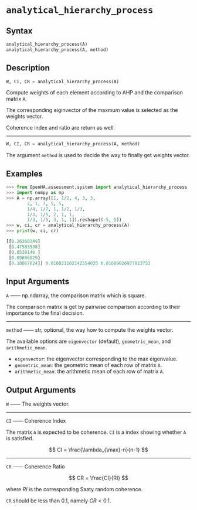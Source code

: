 # `analytical_hierarchy_process`

## Syntax

```python
analytical_hierarchy_process(A)
analytical_hierarchy_process(A, method)
```

## Description

```python
W, CI, CR = analytical_hierarchy_process(A)
```

Compute weights of each element according to AHP and the comparison matrix `A`.

The corresponding eiginvector of the maxmum value is selected as the weights vector.

Coherence index and ratio are return as well.

---

```python
W, CI, CR = analytical_hierarchy_process(A, method)
```

The argument `method` is used to decide the way to finally get weights vector.

## Examples

```python
>>> from OpenHA.assessment.system import analytical_hierarchy_process
>>> import numpy as np
>>> A = np.array([1, 1/2, 4, 3, 3,
        2, 1, 7, 5, 5,
        1/4, 1/7, 1, 1/2, 1/3,
        1/3, 1/5, 2, 1, 1,
        1/3, 1/5, 3, 1, 1]).reshape((-5, 5))
>>> w, ci, cr = analytical_hierarchy_process(A)
>>> print(w, ci, cr)

[[0.26360349]
 [0.47583538]
 [0.0538146 ]
 [0.09806829]
 [0.10867824]] 0.018021102142554035 0.01609026977013753

```

## Input Arguments

`A` —— np.ndarray, the comparison matrix which is square.

The comparison matrix is get by pairwise comparison according to their importance to the final decision.

---

`method` —— str, optional, the way how to compute the weights vector.

The available options are `eigenvector` (default), `geometric_mean`, and `arithmetic_mean`.

- `eigenvector`: the eigenvector corresponding to the max eigenvalue.
- `geometric_mean`: the geometric mean of each row of matrix `A`.
- `arithmetic_mean`: the arithmetic mean of each row of matrix `A`.

## Output Arguments

`W` —— The weights vector.

---

`CI` —— Coherence Index

The matrix `A` is expected to be coherence.
`CI` is a index showing whether `A` is satisfied.

$$
CI = \frac{\lambda_{\max}-n}{n-1}
$$

---

`CR` —— Coherence Ratio

$$
CR = \frac{CI}{RI}
$$

where $RI$ is the corresponding Saaty random coherence.

`CR` should be less than 0.1, namely $CR<0.1$.
